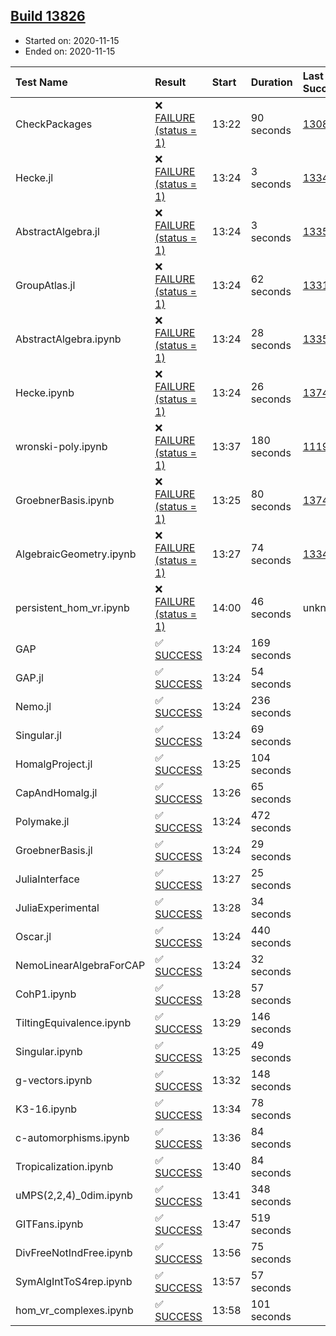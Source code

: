 ## [Build 13826](https://oscarci.mathematik.uni-kl.de/job/oscar/13826/)

* Started on: 2020-11-15
* Ended on: 2020-11-15

| Test Name    | Result | Start | Duration | Last Success | First Failure |
|:-------------|:-------|:------|:---------|:-------------|:--------------|
| CheckPackages | ❌ [FAILURE (status = 1)](https://oscarci.mathematik.uni-kl.de/job/oscar/13826/artifact/logs/build-13826/CheckPackages.log) | 13:22 | 90 seconds | [13085](https://oscarci.mathematik.uni-kl.de/job/oscar/13085/) | [13086](https://oscarci.mathematik.uni-kl.de/job/oscar/13086/) |
| Hecke.jl | ❌ [FAILURE (status = 1)](https://oscarci.mathematik.uni-kl.de/job/oscar/13826/artifact/logs/build-13826/Hecke.jl.log) | 13:24 | 3 seconds | [13341](https://oscarci.mathematik.uni-kl.de/job/oscar/13341/) | [13342](https://oscarci.mathematik.uni-kl.de/job/oscar/13342/) |
| AbstractAlgebra.jl | ❌ [FAILURE (status = 1)](https://oscarci.mathematik.uni-kl.de/job/oscar/13826/artifact/logs/build-13826/AbstractAlgebra.jl.log) | 13:24 | 3 seconds | [13355](https://oscarci.mathematik.uni-kl.de/job/oscar/13355/) | [13356](https://oscarci.mathematik.uni-kl.de/job/oscar/13356/) |
| GroupAtlas.jl | ❌ [FAILURE (status = 1)](https://oscarci.mathematik.uni-kl.de/job/oscar/13826/artifact/logs/build-13826/GroupAtlas.jl.log) | 13:24 | 62 seconds | [13311](https://oscarci.mathematik.uni-kl.de/job/oscar/13311/) | [13312](https://oscarci.mathematik.uni-kl.de/job/oscar/13312/) |
| AbstractAlgebra.ipynb | ❌ [FAILURE (status = 1)](https://oscarci.mathematik.uni-kl.de/job/oscar/13826/artifact/logs/build-13826/AbstractAlgebra.ipynb.log) | 13:24 | 28 seconds | [13355](https://oscarci.mathematik.uni-kl.de/job/oscar/13355/) | [13356](https://oscarci.mathematik.uni-kl.de/job/oscar/13356/) |
| Hecke.ipynb | ❌ [FAILURE (status = 1)](https://oscarci.mathematik.uni-kl.de/job/oscar/13826/artifact/logs/build-13826/Hecke.ipynb.log) | 13:24 | 26 seconds | [13749](https://oscarci.mathematik.uni-kl.de/job/oscar/13749/) | [13750](https://oscarci.mathematik.uni-kl.de/job/oscar/13750/) |
| wronski-poly.ipynb | ❌ [FAILURE (status = 1)](https://oscarci.mathematik.uni-kl.de/job/oscar/13826/artifact/logs/build-13826/wronski-poly.ipynb.log) | 13:37 | 180 seconds | [11192](https://oscarci.mathematik.uni-kl.de/job/oscar/11192/) | [11193](https://oscarci.mathematik.uni-kl.de/job/oscar/11193/) |
| GroebnerBasis.ipynb | ❌ [FAILURE (status = 1)](https://oscarci.mathematik.uni-kl.de/job/oscar/13826/artifact/logs/build-13826/GroebnerBasis.ipynb.log) | 13:25 | 80 seconds | [13748](https://oscarci.mathematik.uni-kl.de/job/oscar/13748/) | [13749](https://oscarci.mathematik.uni-kl.de/job/oscar/13749/) |
| AlgebraicGeometry.ipynb | ❌ [FAILURE (status = 1)](https://oscarci.mathematik.uni-kl.de/job/oscar/13826/artifact/logs/build-13826/AlgebraicGeometry.ipynb.log) | 13:27 | 74 seconds | [13341](https://oscarci.mathematik.uni-kl.de/job/oscar/13341/) | [13342](https://oscarci.mathematik.uni-kl.de/job/oscar/13342/) |
| persistent_hom_vr.ipynb | ❌ [FAILURE (status = 1)](https://oscarci.mathematik.uni-kl.de/job/oscar/13826/artifact/logs/build-13826/persistent_hom_vr.ipynb.log) | 14:00 | 46 seconds | unknown | unknown |
| GAP | ✅ [SUCCESS](https://oscarci.mathematik.uni-kl.de/job/oscar/13826/artifact/logs/build-13826/GAP.log) | 13:24 | 169 seconds |  |  |
| GAP.jl | ✅ [SUCCESS](https://oscarci.mathematik.uni-kl.de/job/oscar/13826/artifact/logs/build-13826/GAP.jl.log) | 13:24 | 54 seconds |  |  |
| Nemo.jl | ✅ [SUCCESS](https://oscarci.mathematik.uni-kl.de/job/oscar/13826/artifact/logs/build-13826/Nemo.jl.log) | 13:24 | 236 seconds |  |  |
| Singular.jl | ✅ [SUCCESS](https://oscarci.mathematik.uni-kl.de/job/oscar/13826/artifact/logs/build-13826/Singular.jl.log) | 13:24 | 69 seconds |  |  |
| HomalgProject.jl | ✅ [SUCCESS](https://oscarci.mathematik.uni-kl.de/job/oscar/13826/artifact/logs/build-13826/HomalgProject.jl.log) | 13:25 | 104 seconds |  |  |
| CapAndHomalg.jl | ✅ [SUCCESS](https://oscarci.mathematik.uni-kl.de/job/oscar/13826/artifact/logs/build-13826/CapAndHomalg.jl.log) | 13:26 | 65 seconds |  |  |
| Polymake.jl | ✅ [SUCCESS](https://oscarci.mathematik.uni-kl.de/job/oscar/13826/artifact/logs/build-13826/Polymake.jl.log) | 13:24 | 472 seconds |  |  |
| GroebnerBasis.jl | ✅ [SUCCESS](https://oscarci.mathematik.uni-kl.de/job/oscar/13826/artifact/logs/build-13826/GroebnerBasis.jl.log) | 13:24 | 29 seconds |  |  |
| JuliaInterface | ✅ [SUCCESS](https://oscarci.mathematik.uni-kl.de/job/oscar/13826/artifact/logs/build-13826/JuliaInterface.log) | 13:27 | 25 seconds |  |  |
| JuliaExperimental | ✅ [SUCCESS](https://oscarci.mathematik.uni-kl.de/job/oscar/13826/artifact/logs/build-13826/JuliaExperimental.log) | 13:28 | 34 seconds |  |  |
| Oscar.jl | ✅ [SUCCESS](https://oscarci.mathematik.uni-kl.de/job/oscar/13826/artifact/logs/build-13826/Oscar.jl.log) | 13:24 | 440 seconds |  |  |
| NemoLinearAlgebraForCAP | ✅ [SUCCESS](https://oscarci.mathematik.uni-kl.de/job/oscar/13826/artifact/logs/build-13826/NemoLinearAlgebraForCAP.log) | 13:24 | 32 seconds |  |  |
| CohP1.ipynb | ✅ [SUCCESS](https://oscarci.mathematik.uni-kl.de/job/oscar/13826/artifact/logs/build-13826/CohP1.ipynb.log) | 13:28 | 57 seconds |  |  |
| TiltingEquivalence.ipynb | ✅ [SUCCESS](https://oscarci.mathematik.uni-kl.de/job/oscar/13826/artifact/logs/build-13826/TiltingEquivalence.ipynb.log) | 13:29 | 146 seconds |  |  |
| Singular.ipynb | ✅ [SUCCESS](https://oscarci.mathematik.uni-kl.de/job/oscar/13826/artifact/logs/build-13826/Singular.ipynb.log) | 13:25 | 49 seconds |  |  |
| g-vectors.ipynb | ✅ [SUCCESS](https://oscarci.mathematik.uni-kl.de/job/oscar/13826/artifact/logs/build-13826/g-vectors.ipynb.log) | 13:32 | 148 seconds |  |  |
| K3-16.ipynb | ✅ [SUCCESS](https://oscarci.mathematik.uni-kl.de/job/oscar/13826/artifact/logs/build-13826/K3-16.ipynb.log) | 13:34 | 78 seconds |  |  |
| c-automorphisms.ipynb | ✅ [SUCCESS](https://oscarci.mathematik.uni-kl.de/job/oscar/13826/artifact/logs/build-13826/c-automorphisms.ipynb.log) | 13:36 | 84 seconds |  |  |
| Tropicalization.ipynb | ✅ [SUCCESS](https://oscarci.mathematik.uni-kl.de/job/oscar/13826/artifact/logs/build-13826/Tropicalization.ipynb.log) | 13:40 | 84 seconds |  |  |
| uMPS(2,2,4)_0dim.ipynb | ✅ [SUCCESS](https://oscarci.mathematik.uni-kl.de/job/oscar/13826/artifact/logs/build-13826/uMPS-2-2-4-_0dim.ipynb.log) | 13:41 | 348 seconds |  |  |
| GITFans.ipynb | ✅ [SUCCESS](https://oscarci.mathematik.uni-kl.de/job/oscar/13826/artifact/logs/build-13826/GITFans.ipynb.log) | 13:47 | 519 seconds |  |  |
| DivFreeNotIndFree.ipynb | ✅ [SUCCESS](https://oscarci.mathematik.uni-kl.de/job/oscar/13826/artifact/logs/build-13826/DivFreeNotIndFree.ipynb.log) | 13:56 | 75 seconds |  |  |
| SymAlgIntToS4rep.ipynb | ✅ [SUCCESS](https://oscarci.mathematik.uni-kl.de/job/oscar/13826/artifact/logs/build-13826/SymAlgIntToS4rep.ipynb.log) | 13:57 | 57 seconds |  |  |
| hom_vr_complexes.ipynb | ✅ [SUCCESS](https://oscarci.mathematik.uni-kl.de/job/oscar/13826/artifact/logs/build-13826/hom_vr_complexes.ipynb.log) | 13:58 | 101 seconds |  |  |
